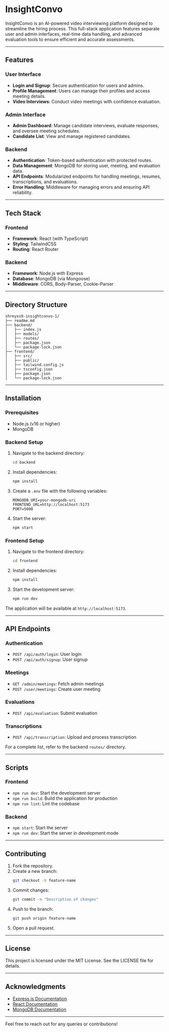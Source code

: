 # InsightConvo

InsightConvo is an AI-powered video interviewing platform designed to streamline the hiring process. This full-stack application features separate user and admin interfaces, real-time data handling, and advanced evaluation tools to ensure efficient and accurate assessments.

---

## Features

### **User Interface**
- **Login and Signup**: Secure authentication for users and admins.
- **Profile Management**: Users can manage their profiles and access meeting details.
- **Video Interviews**: Conduct video meetings with confidence evaluation.

### **Admin Interface**
- **Admin Dashboard**: Manage candidate interviews, evaluate responses, and oversee meeting schedules.
- **Candidate List**: View and manage registered candidates.

### **Backend**
- **Authentication**: Token-based authentication with protected routes.
- **Data Management**: MongoDB for storing user, meeting, and evaluation data.
- **API Endpoints**: Modularized endpoints for handling meetings, resumes, transcriptions, and evaluations.
- **Error Handling**: Middleware for managing errors and ensuring API reliability.

---

## Tech Stack

### **Frontend**
- **Framework**: React (with TypeScript)
- **Styling**: TailwindCSS
- **Routing**: React Router

### **Backend**
- **Framework**: Node.js with Express
- **Database**: MongoDB (via Mongoose)
- **Middleware**: CORS, Body-Parser, Cookie-Parser

---

## Directory Structure

```
shreyxs9-insightconvo-1/
├── readme.md
├── backend/
│   ├── index.js
│   ├── models/
│   ├── routes/
│   ├── package.json
│   └── package-lock.json
├── frontend/
│   ├── src/
│   ├── public/
│   ├── tailwind.config.js
│   ├── tsconfig.json
│   ├── package.json
│   └── package-lock.json
```

---

## Installation

### Prerequisites
- Node.js (v16 or higher)
- MongoDB

### **Backend Setup**
1. Navigate to the backend directory:
   ```bash
   cd backend
   ```
2. Install dependencies:
   ```bash
   npm install
   ```
3. Create a `.env` file with the following variables:
   ```env
   MONGODB_URI=your-mongodb-uri
   FRONTEND_URL=http://localhost:5173
   PORT=5000
   ```
4. Start the server:
   ```bash
   npm start
   ```

### **Frontend Setup**
1. Navigate to the frontend directory:
   ```bash
   cd frontend
   ```
2. Install dependencies:
   ```bash
   npm install
   ```
3. Start the development server:
   ```bash
   npm run dev
   ```

The application will be available at `http://localhost:5173`.

---

## API Endpoints

### Authentication
- `POST /api/auth/login`: User login
- `POST /api/auth/signup`: User signup

### Meetings
- `GET /admin/meetings`: Fetch admin meetings
- `POST /user/meetings`: Create user meeting

### Evaluations
- `POST /api/evaluation`: Submit evaluation

### Transcriptions
- `POST /api/transcription`: Upload and process transcription

For a complete list, refer to the backend `routes/` directory.

---

## Scripts

### **Frontend**
- `npm run dev`: Start the development server
- `npm run build`: Build the application for production
- `npm run lint`: Lint the codebase

### **Backend**
- `npm start`: Start the server
- `npm run dev`: Start the server in development mode

---

## Contributing
1. Fork the repository.
2. Create a new branch:
   ```bash
   git checkout -b feature-name
   ```
3. Commit changes:
   ```bash
   git commit -m "Description of changes"
   ```
4. Push to the branch:
   ```bash
   git push origin feature-name
   ```
5. Open a pull request.

---

## License
This project is licensed under the MIT License. See the LICENSE file for details.

---

## Acknowledgments
- [Express.js Documentation](https://expressjs.com/)
- [React Documentation](https://reactjs.org/docs/)
- [MongoDB Documentation](https://www.mongodb.com/docs/)

---

Feel free to reach out for any queries or contributions!

